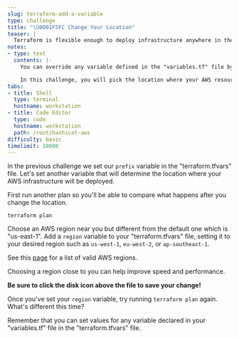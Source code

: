 ```yaml
---
slug: terraform-add-a-variable
type: challenge
title: "\U0001F5FC Change Your Location"
teaser: |
  Terraform is flexible enough to deploy infrastructure anywhere in the world. You can easily provision your applications in different geographical regions by simply changing a single variable.
notes:
- type: text
  contents: |-
    You can override any variable defined in the "variables.tf" file by setting it in your personal `terraform.tfvars` file.

    In this challenge, you will pick the location where your AWS resources should be deployed.
tabs:
- title: Shell
  type: terminal
  hostname: workstation
- title: Code Editor
  type: code
  hostname: workstation
  path: /root/hashicat-aws
difficulty: basic
timelimit: 10000
---
```

In the previous challenge we set our `prefix` variable in the "terraform.tfvars" file. Let's set another variable that will determine the location where your AWS infrastructure will be deployed.

First run another plan so you'll be able to compare what happens after you change the location.

```
terraform plan
```

Choose an AWS region near you but different from the default one which is "us-east-1". Add a `region` variable to your "terraform.tfvars" file, setting it to your desired region such as `us-west-1`, `eu-west-2`, or `ap-southeast-1`.

See this [page](https://docs.aws.amazon.com/AWSEC2/latest/UserGuide/using-regions-availability-zones.html#concepts-available-regions) for a list of valid AWS regions.

Choosing a region close to you can help improve speed and performance.

**Be sure to click the disk icon above the file to save your change!**

Once you've set your `region` variable, try running `terraform plan` again. What's different this time?

Remember that you can set values for any variable declared in your "variables.tf" file in the "terraform.tfvars" file.